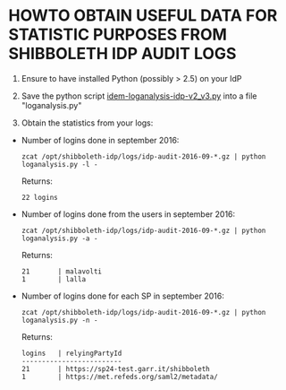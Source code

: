 # HOWTO OBTAIN USEFUL DATA FOR STATISTIC PURPOSES FROM SHIBBOLETH IDP AUDIT LOGS

1. Ensure to have installed Python (possibly > 2.5) on your IdP

2. Save the python script [idem-loganalysis-idp-v2_v3.py](./idem-loganalysis-idp-v2_v3.py) into a file "loganalysis.py"

3. Obtain the statistics from your logs:
  * Number of logins done in september 2016: 
    
    ```zcat /opt/shibboleth-idp/logs/idp-audit-2016-09-*.gz | python loganalysis.py -l -```
    
    Returns:
    
    ```22 logins```
  
  * Number of logins done from the users in september 2016: 
  
    ```zcat /opt/shibboleth-idp/logs/idp-audit-2016-09-*.gz | python loganalysis.py -a -```

    Returns:
    
    ```
    21       | malavolti
    1        | lalla
    ```
  
  * Number of logins done for each SP in september 2016: 
  
    ```zcat /opt/shibboleth-idp/logs/idp-audit-2016-09-*.gz | python loganalysis.py -n -```

    Returns:
    
    ```
    logins   | relyingPartyId
    -------------------------
    21       | https://sp24-test.garr.it/shibboleth
    1        | https://met.refeds.org/saml2/metadata/
    ```
